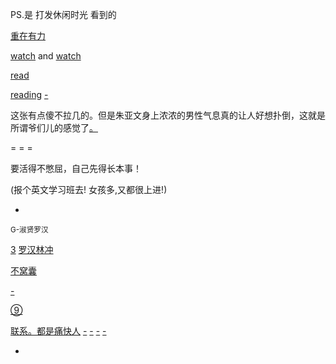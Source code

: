 
PS.是 打发休闲时光 看到的

[重在有力](https://github.com/7900ms/000nottheater_deserted_systemlibrary/blob/master/supplementary/slang-MARKETING.md#我知道你想说什么，我不想听，我累了)

[watch](https://youtu.be/oeXj_Bqo6cc?t=5m46s#重在有力) and [watch](https://www.youtube.com/watch?v=v92os3hmQwE#罗汉。你这个人就是太规矩了-G-淑贤罗汉)

[read](https://site.douban.com/160929/widget/notes/8483035/note/241925789/)

[reading](http://www.kuyv.cn/news/1759.html) [-](http://www.kuyv.cn/news/1759_31.html#31集)

这张有点傻不拉几的。但是朱亚文身上浓浓的男性气息真的让人好想扑倒，这就是所谓爷们儿的感觉了[。](https://movie.douban.com/photos/photo/2167024065/)


= = =

要活得不憋屈，自己先得长本事！

(报个英文学习班去! 女孩多,又都很上进!)




-

<sub>G-淑贤罗汉</sub>

[3](https://v.qq.com/x/cover/l8irh70t36z2u8f/h0015dudq5t.html)
[罗汉林冲](https://movie.douban.com/subject/24867835/discussion/59512501/)

[不窝囊](https://github.com/7900ms/000nottheater_deserted_systemlibrary/blob/master/supplementary/slang-FUD.md)

[-](https://github.com/7900ms/000nottheater_deserted_systemlibrary/blob/master/supplementary/chain-对文诌诌的词.md#为什么人家要用一个文绉绉的词)

[⑨](http://www.kuyv.cn/news/8403.html)

[联系。都是痛快人](https://github.com/7900ms/000nottheater_deserted_systemlibrary/blob/master/supplementary/chain-call.md#都是痛快人,不讲潜规则) [-](https://www.v2ex.com/t/363919#reply20#给人由头-真实惠) [-](https://github.com/7900ms/000nottheater_deserted_systemlibrary/blob/master/supplementary/chain-意图.md#意图。西式,自己意图太多忙,别人意图不去猜就不麻烦)
[-](https://github.com/7900ms/000nottheater_deserted_systemlibrary/blob/master/supplementary/term-躲避后-侦探游记.md#别人看的东西我可能不需要) [-](https://github.com/7900ms/000nottheater_deserted_systemlibrary/blob/master/supplementary/slang-MARKETING.md#明白事理)

-
